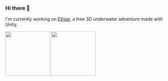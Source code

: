 ### Hi there 👋

I'm currently working on [Ellisar](https://store.steampowered.com/app/1940310/Ellisar/), a free 3D underwater adventure made with Unity.

<a><img height="140px" src="https://github-readme-stats.vercel.app/api?username=JDK-LTA&hide_title=true&hide_border=false&show_icons=true&include_all_commits=true&count_private=true&extra=Imantias/Confluence_Project_Imantia, Sal-Powered/FlipFlop&text_color=000&icon_color=000&bg_color=0,fa6161,ffc64d,fffc4d,52fa5a&theme=black" />
<img height="140px" src="https://github-readme-stats.vercel.app/api/top-langs/?username=JDK-LTA&hide=html&hide_title=false&hide_border=false&layout=compact&langs_count=6-Quotes&text_color=000&icon_color=000&bg_color=0,52fa5a,4dfcff,c64dff&theme=graywhite" /></a>

<!--
**JDK-LTA/JDK-LTA** is a ✨ _special_ ✨ repository because its `README.md` (this file) appears on your GitHub profile.

Here are some ideas to get you started:

- 🔭 I’m currently working on ...
- 🌱 I’m currently learning ...
- 👯 I’m looking to collaborate on ...
- 🤔 I’m looking for help with ...
- 💬 Ask me about ...
- 📫 How to reach me: ...
- 😄 Pronouns: ...
- ⚡ Fun fact: ...
-->
